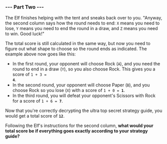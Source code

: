 ### --- Part Two ---

The Elf finishes helping with the tent and sneaks back over to you. 
"Anyway, the second column says how the round needs to end: `X` means you 
need to lose, `Y` means you need to end the round in a draw, and `Z` means you 
need to win. Good luck!"

The total score is still calculated in the same way, but now you need to 
figure out what shape to choose so the round ends as indicated. The example 
above now goes like this:

- In the first round, your opponent will choose Rock (`A`), and you need 
the round to end in a draw (`Y`), so you also choose Rock. This gives 
you a score of <code>1 + 3 = <b>4</b></code>.
- In the second round, your opponent will choose Paper (`B`), and you 
choose Rock so you lose (`X`) with a score of <code>1 + 0 = <b>1</b></code>.
- In the third round, you will defeat your opponent's Scissors with Rock 
for a score of <code>1 + 6 = <b>7</b></code>.

Now that you're correctly decrypting the ultra top secret strategy guide, 
you would get a total score of **`12`**.

Following the Elf's instructions for the second column, **what would your 
total score be if everything goes exactly according to your strategy 
guide?**
